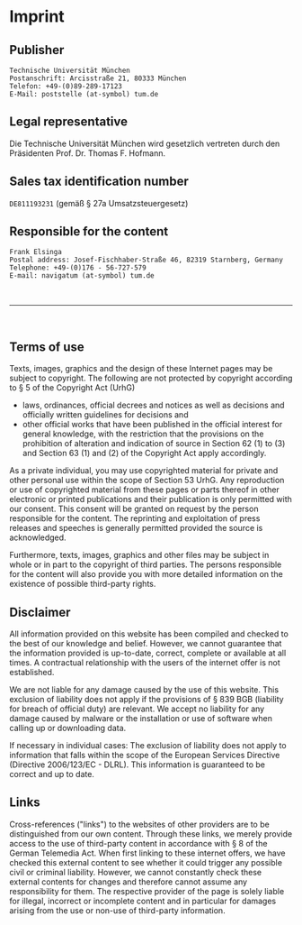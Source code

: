 # Imprint

## Publisher

```
Technische Universität München
Postanschrift: Arcisstraße 21, 80333 München
Telefon: +49-(0)89-289-17123
E-Mail: poststelle (at-symbol) tum.de
```

## Legal representative

Die Technische Universität München wird gesetzlich vertreten durch den Präsidenten Prof. Dr. Thomas F. Hofmann.

## Sales tax identification number

`DE811193231` (gemäß § 27a Umsatzsteuergesetz)

## Responsible for the content

```
Frank Elsinga
Postal address: Josef-Fischhaber-Straße 46, 82319 Starnberg, Germany
Telephone: +49-(0)176 - 56-727-579
E-mail: navigatum (at-symbol) tum.de
```

<br>

---

<br>

## Terms of use

Texts, images, graphics and the design of these Internet pages may be subject to copyright.
The following are not protected by copyright according to § 5 of the Copyright Act (UrhG)

- laws, ordinances, official decrees and notices as well as decisions and officially written guidelines for decisions and
- other official works that have been published in the official interest for general knowledge, with the restriction that the provisions on the prohibition of alteration and indication of source in Section 62 (1) to (3) and Section 63 (1) and (2) of the Copyright Act apply accordingly.

As a private individual, you may use copyrighted material for private and other personal use within the scope of Section 53 UrhG.
Any reproduction or use of copyrighted material from these pages or parts thereof in other electronic or printed publications and their publication is only permitted with our consent.
This consent will be granted on request by the person responsible for the content.
The reprinting and exploitation of press releases and speeches is generally permitted provided the source is acknowledged.

Furthermore, texts, images, graphics and other files may be subject in whole or in part to the copyright of third parties.
The persons responsible for the content will also provide you with more detailed information on the existence of possible third-party rights.

## Disclaimer

All information provided on this website has been compiled and checked to the best of our knowledge and belief.
However, we cannot guarantee that the information provided is up-to-date, correct, complete or available at all times.
A contractual relationship with the users of the internet offer is not established.

We are not liable for any damage caused by the use of this website.
This exclusion of liability does not apply if the provisions of § 839 BGB (liability for breach of official duty) are relevant.
We accept no liability for any damage caused by malware or the installation or use of software when calling up or downloading data.

If necessary in individual cases: The exclusion of liability does not apply to information that falls within the scope of the European Services Directive (Directive 2006/123/EC - DLRL).
This information is guaranteed to be correct and up to date.

## Links

Cross-references ("links") to the websites of other providers are to be distinguished from our own content.
Through these links, we merely provide access to the use of third-party content in accordance with § 8 of the German Telemedia Act.
When first linking to these internet offers, we have checked this external content to see whether it could trigger any possible civil or criminal liability.
However, we cannot constantly check these external contents for changes and therefore cannot assume any responsibility for them.
The respective provider of the page is solely liable for illegal, incorrect or incomplete content and in particular for damages arising from the use or non-use of third-party information.
